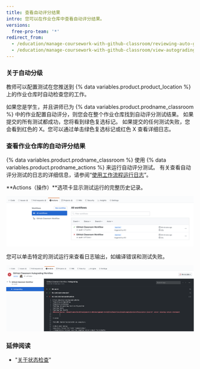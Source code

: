 ```yaml
---
title: 查看自动评分结果
intro: 您可以在作业仓库中查看自动评分结果。
versions:
  free-pro-team: '*'
redirect_from:
  - /education/manage-coursework-with-github-classroom/reviewing-auto-graded-work-students
  - /education/manage-coursework-with-github-classroom/view-autograding-results
---
```


### 关于自动分级

教师可以配置测试在您推送到 {% data variables.product.product_location %} 上的作业仓库时自动检查您的工作。

如果您是学生，并且讲师已为 {% data variables.product.prodname_classroom %} 中的作业配置自动评分，则您会在整个作业仓库找到自动评分测试结果。 如果提交的所有测试都成功，您将看到绿色复选标记。 如果提交的任何测试失败，您会看到红色的 X。您可以通过单击绿色复选标记或红色 X 查看详细日志。

### 查看作业仓库的自动评分结果

{% data variables.product.prodname_classroom %} 使用 {% data variables.product.prodname_actions %} 来运行自动评分测试。 有关查看自动评分测试的日志的详细信息，请参阅“[使用工作流程运行日志](/actions/managing-workflow-runs/using-workflow-run-logs#viewing-logs-to-diagnose-failures)”。

**Actions（操作）**选项卡显示测试运行的完整历史记录。

![选择了"所有工作流程"的"操作"选项卡](/assets/images/help/classroom/autograding-actions-tab.png)

您可以单击特定的测试运行来查看日志输出，如编译错误和测试失败。

![{% data variables.product.prodname_actions %} 中的"{% data variables.product.prodname_classroom %} 自动评分工作流程"测试结果日志 ](/assets/images/help/classroom/autograding-actions-logs.png)

### 延伸阅读

- "[关于状态检查](/github/collaborating-with-issues-and-pull-requests/about-status-checks)"
